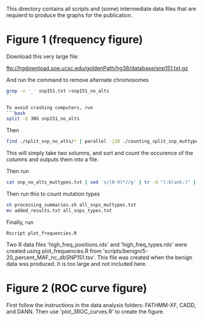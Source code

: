 This directory contains all scripts and (some) intermediate data files that are requierd to produce the graphs for the publication. 

# Figure 1 (frequency figure)
 
 Download this very large file:
 
 
 ftp://hgdownload.soe.ucsc.edu/goldenPath/hg38/database/snp151.txt.gz
 
 
 And run the command to remove alternate chromosomes
 ```bash
 grep -v '_' snp151.txt >snp151_no_alts 
 ``

To avoid crashing computers, run 
```bash
split -b 30G snp151_no_alts
```

Then

```bash
find ./split_snp_no_alts/* | parallel -j20 ./counting_split_snp_muttypes.sh
``` 

This will simply take two solumns, and sort and count the occurence of the columns and outputs them into a file. 

Then run
```bash
cat snp_no_alts_muttypes.txt | sed 's/[0-9]*//g' | tr -d "[:blank:]" | sort | uniq -c >all_snps_muttypes.txt 
```

Then run this to count mutation types 

```bash
sh processing_summaries.sh all_snps_muttypes.txt
mv added_results.txt all_snps_types.txt
``` 

Finally, run
```
Rscript plot_frequencies.R
```

Two R data files 'high_freq_positions.rds' and 'high_freq_types.rds' were created using plot_frequencies.R from 'scripts/benign/5-20_percent_MAF_nc_dbSNP151.tsv'. This file was created when the benign data wss produced. It is too large and not included here. 

# Figure 2 (ROC curve figure)

First follow the instructions in the data analysis folders: FATHMM-XF, CADD, and DANN. Then use 'plot_3ROC_curves.R' to create the figure.

